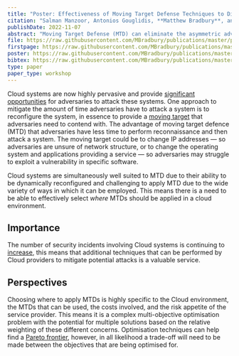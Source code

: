 ```yaml
---
title: "Poster: Effectiveness of Moving Target Defense Techniques to Disrupt Attacks in the Cloud"
citation: "Salman Manzoor, Antonios Gouglidis, **Matthew Bradbury**, and Neeraj Suri. Poster: Effectiveness of Moving Target Defense Techniques to Disrupt Attacks in the Cloud. In *Proceedings of the 2022 ACM SIGSAC Conference on Computer and Communications Security*, CCS'22, 3415–3417. Los Angeles, CA, USA, 7–11 November 2022. ACM. [doi:10.1145/3548606.3563514](https://doi.org/10.1145/3548606.3563514)."
publishDate: 2022-11-07
abstract: "Moving Target Defense (MTD) can eliminate the asymmetric advantage that attackers have in terms of time by changing a system's configuration dynamically to reduce the efficacy of reconnaissance and increase uncertainty and complexity for attackers. There are numerous MTDs proposed that target specific aspects of a system. However, deploying MTDs at different layers/components of the Cloud and assessing their effects on the overall security gains for the entire system is still challenging since the Cloud is a complex system entailing physical and virtual resources, and there exists a multitude of attack surfaces that an attacker can target. Thus, we explore the combination of different MTDs at different layers to maximize the security gains offered by the MTDs. We propose a quantification mechanism to evaluate the effectiveness of the MTDs against the attacks in the Cloud."
file: https://raw.githubusercontent.com/MBradbury/publications/master/papers/CCS2022-MTD.pdf
firstpage: https://raw.githubusercontent.com/MBradbury/publications/master/firstpages/CCS2022-MTD.svg
poster: https://raw.githubusercontent.com/MBradbury/publications/master/posters/CCS2022-MTD.pdf
bibtex: https://raw.githubusercontent.com/MBradbury/publications/master/bibtex/Manzoor_2022_Poster_EffectivenessMoving.bib
type: paper
paper_type: workshop
---
```


Cloud systems are now highly pervasive and provide [significant opportunities](https://www.ibm.com/downloads/cas/WMDZOWK6) for adversaries to attack these systems. One approach to mitigate the amount of time adversaries have to attack a system is to reconfigure the system, in essence to provide a [moving target](https://www.sciencedirect.com/topics/computer-science/moving-target-defense) that adversaries need to contend with. The advantage of moving target defence (MTD) that adversaries have less time to perform reconnaissance and then attack a system. The moving target could be to change IP addresses &mdash; so adversaries are unsure of network structure, or to change the operating system and applications providing a service &mdash; so adversaries may struggle to exploit a vulnerability in specific software.

Cloud systems are simultaneously well suited to MTD due to their ability to be dynamically reconfigured and challenging to apply MTD due to the wide variety of ways in which it can be employed. This means there is a need to be able to effectively select *where* MTDs should be applied in a cloud environment.

<!-- readmore -->

## Importance

The number of security incidents involving Cloud systems is continuing to [increase](https://cpl.thalesgroup.com/about-us/newsroom/thales-cloud-data-breaches-2022-trends-challenges), this means that additional techniques that can be performed by Cloud providers to mitigate potential attacks is a valuable service.

## Perspectives

Choosing where to apply MTDs is highly specific to the Cloud environment, the MTDs that can be used, the costs involved, and the risk appetite of the service provider. This means it is a complex multi-objective optimisation problem with the potential for multiple solutions based on the relative weighting of these different concerns. Optimisation techniques can help find a [Pareto frontier](https://en.wikipedia.org/wiki/Pareto_front), however, in all likelihood a trade-off will need to be made between the objectives that are being optimised for.
